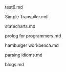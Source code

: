 test6.md

Simple Transpiler.md

statecharts.md

prolog for programmers.md

hamburger workbench.md

parsing idioms.md

blogs.md

